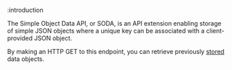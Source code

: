 :introduction

The Simple Object Data API, or SODA, is an API extension enabling storage of
simple JSON objects where a unique key can be associated with a client-provided
JSON object.

By making an HTTP GET to this endpoint, you can retrieve previously
[stored](/endpoints/POST/type-id-do-key-post.md) data objects.
